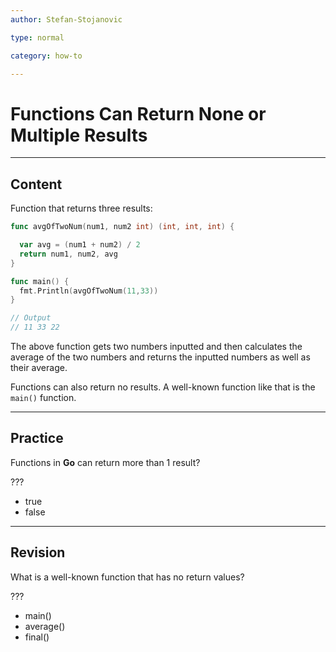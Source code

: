 ```yaml
---
author: Stefan-Stojanovic

type: normal

category: how-to

---
```


# Functions Can Return None or Multiple Results

---
## Content

Function that returns three results:

```go
func avgOfTwoNum(num1, num2 int) (int, int, int) {

  var avg = (num1 + num2) / 2
  return num1, num2, avg
}

func main() {
  fmt.Println(avgOfTwoNum(11,33))
}

// Output
// 11 33 22
```

The above function gets two numbers inputted and then calculates the average of the two numbers and returns the inputted numbers as well as their average.

Functions can also return no results. A well-known function like that is the `main()` function.

---
## Practice

Functions in **Go** can return more than 1 result?

???

- true
- false

---
## Revision

What is a well-known function that has no return values?

???

- main()
- average()
- final()